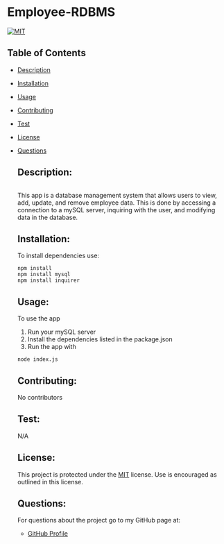   # Employee-RDBMS

  [![MIT](https://img.shields.io/badge/License-MIT-yellow.svg)](https://opensource.org/licenses/MIT)

  ## Table of Contents

* [Description](#description) 

* [Installation](#installation) 

* [Usage](#usage) 

* [Contributing](#contributing) 

* [Test](#test) 

* [License](#license) 

* [Questions](#questions) 

  ## Description:
  ![]()

  This app is a database management system that allows users to view, add, update, and remove employee data. This is done by accessing a connection to a mySQL server, inquiring with the user, and modifying data in the database.
  ## Installation: 
  To install dependencies use:
    
      npm install 
      npm install mysql
      npm install inquirer
      
  ## Usage:
  To use the app
    1. Run your mySQL server
    2. Install the dependencies listed in the package.json
    3. Run the app with 
        
      node index.js
        
  ## Contributing: 
  No contributors
  ## Test: 
  N/A
  ## License:  

  This project is protected under the [MIT](https://opensource.org/licenses/MIT) license. Use is encouraged as outlined in this license.

  ## Questions: 
  For questions about the project go to my GitHub page at:

  * [GitHub Profile](https://github.com/Nardacyon)
